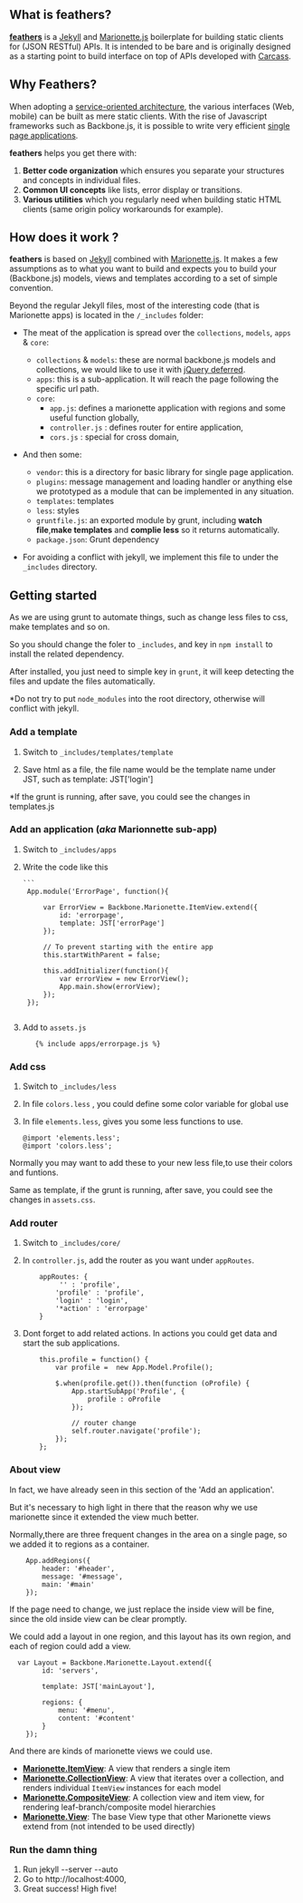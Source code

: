 ## What is feathers?

**[feathers](https://github.com/Wiredcraft/feathers)** is a [Jekyll](https://github.com/mojombo/jekyll) and [Marionette.js](http://marionettejs.com) boilerplate for building static clients for (JSON RESTful) APIs. It is intended to be bare and is originally designed as a starting point to build interface on top of APIs developed with [Carcass](http://github.com/devo-ps/carcass).

## Why Feathers?

When adopting a [service-oriented architecture](http://en.wikipedia.org/wiki/Service-oriented_architecture), the various interfaces (Web, mobile) can be built as mere static clients. With the rise of Javascript frameworks such as Backbone.js, it is possible to write very efficient [single page applications](http://en.wikipedia.org/wiki/Single-page_application).

**feathers** helps you get there with:

1. **Better code organization** which ensures you separate your structures and concepts in individual files.
1. **Common UI concepts** like lists, error display or transitions.
1. **Various utilities** which you regularly need when building static HTML clients (same origin policy workarounds for example).

## How does it work ?

**feathers** is based on [Jekyll](http://github.com/mojombo/jekyll) combined with [Marionette.js](http://marionettejs.com). It makes a few assumptions as to what you want to build and expects you to build your (Backbone.js) models, views and templates according to a set of simple convention.

Beyond the regular Jekyll files, most of the interesting code (that is Marionette apps) is located in the `/_includes` folder:

* The meat of the application is spread over the `collections`, `models`, `apps` & `core`:
    * `collections` & `models`: these are normal backbone.js models and collections, we would like to use it with [jQuery deferred](http://api.jquery.com/jQuery.Deferred/).
    * `apps`: this is a sub-application. It will reach the page following the specific url path.
    * `core`:
        * `app.js`: defines a marionette application with regions and some useful function globally,
        * `controller.js` : defines router for entire application,
        * `cors.js` : special for cross domain,
* And then some:
    * `vendor`: this is a directory for basic library for single page application.
    * `plugins`: message management and loading handler or anything else we prototyped as a module that can be implemented in any situation.
    * `templates`: templates 
    * `less`: styles
    * `gruntfile.js`: an exported module by grunt, including **watch file**,**make templates** and **complie less** so it returns automatically.
    * `package.json`: Grunt dependency

* For avoiding a conflict with jekyll, we implement this file to under the `_includes` directory.

## Getting started
As we are using grunt to automate things, such as change less files to css, make templates and so on.

So you should change the foler to `_includes`, and key in `npm install` to install the related dependency.

After installed, you just need to simple key in `grunt`, it will keep detecting the files and update the files automatically.

*Do not try to put `node_modules` into the root directory, otherwise will conflict with jekyll.
### Add a template

1. Switch to `_includes/templates/template`

2. Save html as a file, the file name would be the template name under JST, such as template: JST['login']

*If the grunt is running, after save, you could see the changes in templates.js

### Add an application (*aka* Marionnette sub-app)

1. Switch to `_includes/apps`
2. Write the code like this

       ```	
		App.module('ErrorPage', function(){
		
		    var ErrorView = Backbone.Marionette.ItemView.extend({
		        id: 'errorpage',
		        template: JST['errorPage']
		    });
		    
		    // To prevent starting with the entire app
		    this.startWithParent = false;
		
		    this.addInitializer(function(){
		        var errorView = new ErrorView();
		        App.main.show(errorView);
		    });
		});
	````
3. Add to `assets.js`
   
   ````
      {% include apps/errorpage.js %}            
   ````	

### Add css
1. Switch to `_includes/less`
2. In file `colors.less` , you could define some color variable for global use
3. In file `elements.less`, gives you some less functions to use.

    ````
	@import 'elements.less';
	@import 'colors.less';
    ````
    
Normally you may want to add these to your new less file,to use their colors and funtions.

Same as template, if the grunt is running, after save, you could see the changes in `assets.css`.

### Add router
1. Switch to `_includes/core/`
2. In `controller.js`, add the router as you want under `appRoutes`. 
	
	````
	    appRoutes: {
	         '' : 'profile',
	        'profile' : 'profile',
	        'login' : 'login',
	        '*action' : 'errorpage'
	    }
	````

3. Dont forget to add related actions. In actions you could get data and start the sub applications.

	````
	    this.profile = function() {
	        var profile =  new App.Model.Profile();
	
	        $.when(profile.get()).then(function (oProfile) {
	            App.startSubApp('Profile', { 
	                profile : oProfile
	            });
	
	            // router change
	            self.router.navigate('profile');
	        });
	    };
	````
	
### About view
In fact, we have already seen in this section of the 'Add an application'.

But it's necessary to high light in there that the reason why we use marionette since it extended the view much better.

Normally,there are three frequent changes in the area on a single page, so we added it to regions as a container.

````
 	App.addRegions({
        header: '#header',
        message: '#message',
        main: '#main'
    });
````
If the page need to change, we just replace the inside view will be fine, since the old inside view can be clear promptly.

We could add a layout in one region, and this layout has its own region, and each of region could add a view.

````
  var Layout = Backbone.Marionette.Layout.extend({
        id: 'servers',

        template: JST['mainLayout'],

        regions: {
            menu: '#menu',
            content: '#content'
        }
    });
````
And there are kinds of marionette views we could use.

* [**Marionette.ItemView**](https://github.com/marionettejs/backbone.marionette/blob/master/docs/marionette.itemview.md): A view that renders a single item
* [**Marionette.CollectionView**](https://github.com/marionettejs/backbone.marionette/blob/master/docs/marionette.collectionview.md): A view that iterates over a collection, and renders individual `ItemView` instances for each model
* [**Marionette.CompositeView**](https://github.com/marionettejs/backbone.marionette/blob/master/docs/marionette.compositeview.md): A collection view and item view, for rendering leaf-branch/composite model hierarchies
* [**Marionette.View**](https://github.com/marionettejs/backbone.marionette/blob/master/docs/marionette.view.md): The base View type that other Marionette views extend from (not intended to be used directly)


### Run the damn thing

1. Run jekyll --server --auto
1. Go to http://localhost:4000,
1. Great success! High five!
